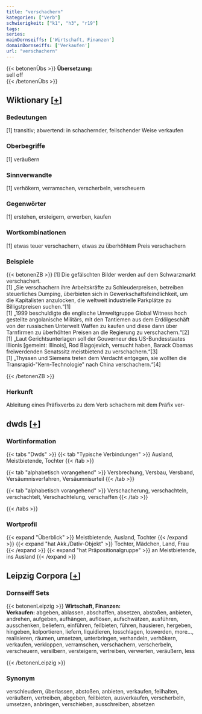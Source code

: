 ```yaml
---
title: "verschachern"
kategorien: ["Verb"]
schwierigkeit: ["k1", "h3", "r19"]
tags:
series:
mainDornseiffs: ['Wirtschaft, Finanzen']
domainDornseiffs: ['Verkaufen']
url: "verschachern"
---
```


{{< betonenÜbs >}}
**Übersetzung:**  
sell off  
{{< /betonenÜbs >}}

## Wiktionary [[+](https://de.wiktionary.org/wiki/verschachern)]

### Bedeutungen
[1] transitiv; abwertend: in schachernder, feilschender Weise verkaufen  

### Oberbegriffe
[1] veräußern  

### Sinnverwandte
[1] verhökern, verramschen, verscherbeln, verscheuern  

### Gegenwörter
[1] erstehen, ersteigern, erwerben, kaufen  

### Wortkombinationen
[1] etwas teuer verschachern, etwas zu überhöhtem Preis verschachern  

### Beispiele
{{< betonenZB >}}
[1] Die gefälschten Bilder werden auf dem Schwarzmarkt verschachert.  
[1] „Sie verschachern ihre Arbeitskräfte zu Schleuderpreisen, betreiben steuerliches Dumping, überbieten sich in Gewerkschaftsfeindlichkeit, um die Kapitalisten anzulocken, die weltweit industrielle Parkplätze zu Billigstpreisen suchen.“[1]  
[1] „1999 beschuldigte die englische Umweltgruppe Global Witness hoch gestellte angolanische Militärs, mit den Tantiemen aus dem Erdölgeschäft von der russischen Unterwelt Waffen zu kaufen und diese dann über Tarnfirmen zu überhöhten Preisen an die Regierung zu verschachern.“[2]  
[1] „Laut Gerichtsunterlagen soll der Gouverneur des US-Bundesstaates Illionis [gemeint: Illinois], Rod Blagojevich, versucht haben, Barack Obamas freiwerdenden Senatssitz meistbietend zu verschachern.“[3]  
[1] „Thyssen und Siemens treten dem Verdacht entgegen, sie wollten die Transrapid-"Kern-Technologie" nach China verschachern.“[4]  

{{< /betonenZB >}}
### Herkunft
Ableitung eines Präfixverbs zu dem Verb schachern mit dem Präfix ver-  



## dwds [[+](https://www.dwds.de/wb/verschachern)]

### Wortinformation
{{< tabs "Dwds" >}}
{{< tab "Typische Verbindungen" >}}
Ausland, Meistbietende, Tochter
{{< /tab >}}

{{< tab "alphabetisch vorangehend" >}}
Versbrechung, Versbau, Versband, Versäumnisverfahren, Versäumnisurteil
{{< /tab >}}

{{< tab "alphabetisch vorangehend" >}}
Verschacherung, verschachteln, verschachtelt, Verschachtelung, verschaffen
{{< /tab >}}

{{< /tabs >}}

### Wortprofil
{{< expand "Überblick" >}} Meistbietende, Ausland, Tochter {{< /expand >}}
{{< expand "hat Akk./Dativ-Objekt" >}} Tochter, Mädchen, Land, Frau {{< /expand >}}
{{< expand "hat Präpositionalgruppe" >}} an Meistbietende, ins Ausland {{< /expand >}}

## Leipzig Corpora [[+](https://corpora.uni-leipzig.de/en/res?word=verschachern&corpusId=deu_newscrawl-public_2018)]

### Dornseiff Sets
{{< betonenLeipzig >}}
**Wirtschaft, Finanzen:**  
**Verkaufen:** abgeben, ablassen, abschaffen, absetzen, abstoßen, anbieten, andrehen, aufgeben, aufhängen, auflösen, aufschwätzen, ausführen, ausschenken, beliefern, einführen, feilbieten, führen, hausieren, hergeben, hingeben, kolportieren, liefern, liquidieren, losschlagen, loswerden, more..., realisieren, räumen, umsetzen, unterbringen, verhandeln, verhökern, verkaufen, verkloppen, verramschen, verschachern, verscherbeln, verscheuern, versilbern, versteigern, vertreiben, verwerten, veräußern, less  

{{< /betonenLeipzig >}}

### Synonym
verschleudern, überlassen, abstoßen, anbieten, verkaufen, feilhalten, veräußern, vertreiben, abgeben, feilbieten, ausverkaufen, verscherbeln, umsetzen, anbringen, verschieben, ausschreiben, absetzen

